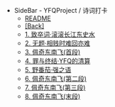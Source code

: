 - SideBar - YFQProject / 诗词打卡
  - [README](./README.md)
  - [[Back]](../README.md)
  - [1. 致卒词·滚滚长江东史水](./1.md)
  - [2. 无题·相贱时难回亦难](./2.md)
  - [3. 佩奇东南飞(首段)](./3.md)
  - [4. 罪与终结·YFQ的清算](./4.md)
  - [5. 野番茄·强之语](./5.md)
  - [6. 佩奇东南飞(第二段)](./6.md)
  - [7. 佩奇东南飞(第三段)](./7.md)
  - [8. 佩奇东南飞(末段)](./8.md)

<!--
[]()
-->